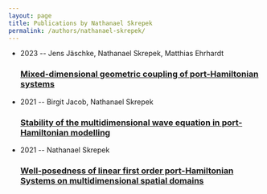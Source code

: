 ```yaml
---
layout: page
title: Publications by Nathanael Skrepek
permalink: /authors/nathanael-skrepek/
---
```


<ul class="post-list">
<li><span class='post-meta'>2023 -- Jens Jäschke, Nathanael Skrepek, Matthias Ehrhardt</span><h3><a class='post-link' href='../../mixed-dimensional-geometric-coupling-of-port-hamiltonian-systems'>Mixed-dimensional geometric coupling of port-Hamiltonian systems</a></h3></li>
<li><span class='post-meta'>2021 -- Birgit Jacob, Nathanael Skrepek</span><h3><a class='post-link' href='../../stability-of-the-multidimensional-wave-equation-in-port-hamiltonian-modelling'>Stability of the multidimensional wave equation in port-Hamiltonian modelling</a></h3></li>
<li><span class='post-meta'>2021 -- Nathanael Skrepek</span><h3><a class='post-link' href='../../well-posedness-of-linear-first-order-port-hamiltonian-systems-on-multidimensional-spatial-domains'>Well-posedness of linear first order port-Hamiltonian Systems on multidimensional spatial domains</a></h3></li>

</ul>
